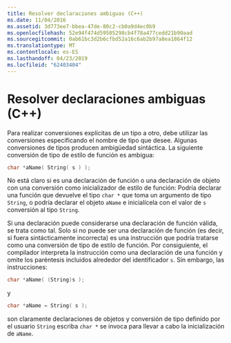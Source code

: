 ```yaml
---
title: Resolver declaraciones ambiguas (C++)
ms.date: 11/04/2016
ms.assetid: 3d773ee7-bbea-47de-80c2-cb0a9d4ec0b9
ms.openlocfilehash: 52e94f474d59505298cb4f78a477cedd21b90aad
ms.sourcegitcommit: 0ab61bc3d2b6cfbd52a16c6ab2b97a8ea1864f12
ms.translationtype: MT
ms.contentlocale: es-ES
ms.lasthandoff: 04/23/2019
ms.locfileid: "62403404"
---
```

# <a name="resolving-ambiguous-declarations-c"></a>Resolver declaraciones ambiguas (C++)

Para realizar conversiones explícitas de un tipo a otro, debe utilizar las conversiones especificando el nombre de tipo que desee. Algunas conversiones de tipos producen ambigüedad sintáctica. La siguiente conversión de tipo de estilo de función es ambigua:

```cpp
char *aName( String( s ) );
```

No está claro si es una declaración de función o una declaración de objeto con una conversión como inicializador de estilo de función: Podría declarar una función que devuelve el tipo `char *` que toma un argumento de tipo `String`, o podría declarar el objeto `aName` e inicialícela con el valor de `s` conversión al tipo `String`.

Si una declaración puede considerarse una declaración de función válida, se trata como tal. Solo si no puede ser una declaración de función (es decir, si fuera sintácticamente incorrecta) es una instrucción que podría tratarse como una conversión de tipo de estilo de función. Por consiguiente, el compilador interpreta la instrucción como una declaración de una función y omite los paréntesis incluidos alrededor del identificador `s`. Sin embargo, las instrucciones:

```cpp
char *aName( (String)s );
```

y

```cpp
char *aName = String( s );
```

son claramente declaraciones de objetos y conversión de tipo definido por el usuario `String` escriba `char *` se invoca para llevar a cabo la inicialización de `aName`.